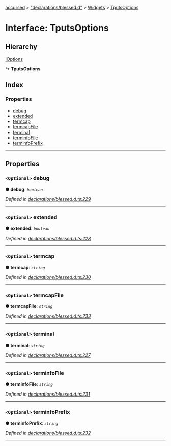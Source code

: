 [accursed](../README.md) > ["declarations/blessed.d"](../modules/_declarations_blessed_d_.md) > [Widgets](../modules/_declarations_blessed_d_.widgets.md) > [TputsOptions](../interfaces/_declarations_blessed_d_.widgets.tputsoptions.md)

# Interface: TputsOptions

## Hierarchy

 [IOptions](_declarations_blessed_d_.widgets.ioptions.md)

**↳ TputsOptions**

## Index

### Properties

* [debug](_declarations_blessed_d_.widgets.tputsoptions.md#debug)
* [extended](_declarations_blessed_d_.widgets.tputsoptions.md#extended)
* [termcap](_declarations_blessed_d_.widgets.tputsoptions.md#termcap)
* [termcapFile](_declarations_blessed_d_.widgets.tputsoptions.md#termcapfile)
* [terminal](_declarations_blessed_d_.widgets.tputsoptions.md#terminal)
* [terminfoFile](_declarations_blessed_d_.widgets.tputsoptions.md#terminfofile)
* [terminfoPrefix](_declarations_blessed_d_.widgets.tputsoptions.md#terminfoprefix)

---

## Properties

<a id="debug"></a>

### `<Optional>` debug

**● debug**: *`boolean`*

*Defined in [declarations/blessed.d.ts:229](https://github.com/cancerberoSgx/accursed/blob/978b980/src/declarations/blessed.d.ts#L229)*

___
<a id="extended"></a>

### `<Optional>` extended

**● extended**: *`boolean`*

*Defined in [declarations/blessed.d.ts:228](https://github.com/cancerberoSgx/accursed/blob/978b980/src/declarations/blessed.d.ts#L228)*

___
<a id="termcap"></a>

### `<Optional>` termcap

**● termcap**: *`string`*

*Defined in [declarations/blessed.d.ts:230](https://github.com/cancerberoSgx/accursed/blob/978b980/src/declarations/blessed.d.ts#L230)*

___
<a id="termcapfile"></a>

### `<Optional>` termcapFile

**● termcapFile**: *`string`*

*Defined in [declarations/blessed.d.ts:233](https://github.com/cancerberoSgx/accursed/blob/978b980/src/declarations/blessed.d.ts#L233)*

___
<a id="terminal"></a>

### `<Optional>` terminal

**● terminal**: *`string`*

*Defined in [declarations/blessed.d.ts:227](https://github.com/cancerberoSgx/accursed/blob/978b980/src/declarations/blessed.d.ts#L227)*

___
<a id="terminfofile"></a>

### `<Optional>` terminfoFile

**● terminfoFile**: *`string`*

*Defined in [declarations/blessed.d.ts:231](https://github.com/cancerberoSgx/accursed/blob/978b980/src/declarations/blessed.d.ts#L231)*

___
<a id="terminfoprefix"></a>

### `<Optional>` terminfoPrefix

**● terminfoPrefix**: *`string`*

*Defined in [declarations/blessed.d.ts:232](https://github.com/cancerberoSgx/accursed/blob/978b980/src/declarations/blessed.d.ts#L232)*

___


